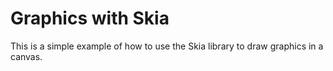 # Graphics with Skia

This is a simple example of how to use the Skia library to draw graphics in a canvas.
